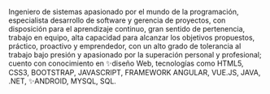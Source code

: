 Ingeniero de sistemas apasionado por el mundo de la programación, especialista desarrollo de software y gerencia de proyectos, con disposición para el aprendizaje
continuo, gran sentido de pertenencia, trabajo en equipo, alta capacidad para alcanzar
los objetivos propuestos, práctico, proactivo y emprendedor, con un alto grado de
tolerancia al trabajo bajo presión y apasionado por la superación personal y profesional;
cuento con conocimiento en ✨diseño Web, tecnologías como HTML5, CSS3,  BOOTSTRAP,
JAVASCRIPT, FRAMEWORK ANGULAR, VUE.JS, JAVA, .NET, ✨ANDROID,
MYSQL, SQL. 
